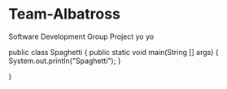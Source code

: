# Team-Albatross
Software Development Group Project
yo yo


public class Spaghetti
{
  public static void main(String [] args)
  {
    System.out.println("Spaghetti");
  }

}
